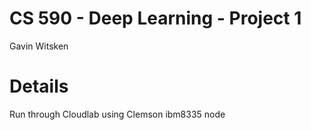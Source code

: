 # CS 590 - Deep Learning - Project 1
Gavin Witsken
# Details
Run through Cloudlab using Clemson ibm8335 node